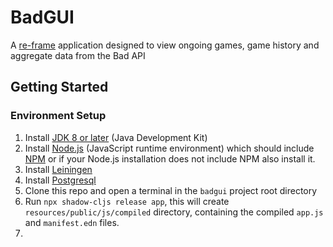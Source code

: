 # BadGUI

A [re-frame](https://github.com/day8/re-frame) application designed to view ongoing games, game history and aggregate data from the Bad API

## Getting Started

### Environment Setup

1. Install [JDK 8 or later](https://openjdk.java.net/install/) (Java Development Kit)
2. Install [Node.js](https://nodejs.org/) (JavaScript runtime environment) which should include
   [NPM](https://docs.npmjs.com/cli/npm) or if your Node.js installation does not include NPM also install it.
3. Install [Leiningen](https://leiningen.org/#install)
4. Install [Postgresql](https://www.postgresql.org/download/)  
5. Clone this repo and open a terminal in the `badgui` project root directory
6. Run `npx shadow-cljs release app`, this will create `resources/public/js/compiled` directory, containing the compiled `app.js` and `manifest.edn` files.
7. 
